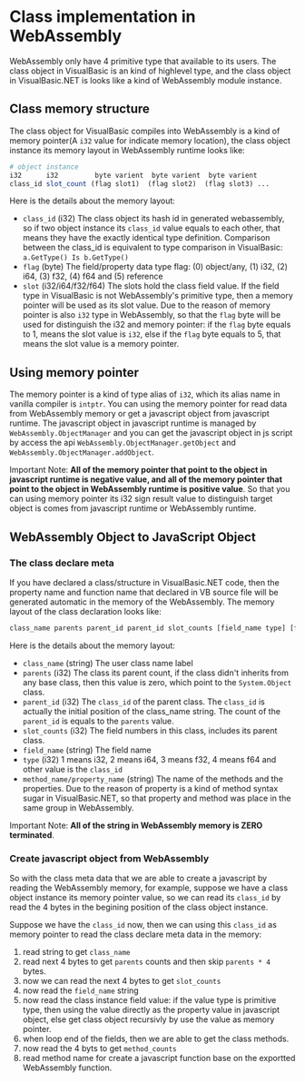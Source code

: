 # Class implementation in WebAssembly

<!-- 2019-05-01 -->

WebAssembly only have 4 primitive type that available to its users. The class object in VisualBasic is an kind of highlevel type, and the class object in VisualBasic.NET is looks like a kind of WebAssembly module instance.

## Class memory structure

The class object for VisualBasic compiles into WebAssembly is a kind of memory pointer(A ``i32`` value for indicate memory location), the class object instance its memory layout in WebAssembly runtime looks like:

```R
# object instance
i32      i32         byte varient  byte varient  byte varient
class_id slot_count (flag slot1)  (flag slot2)  (flag slot3) ...
```

Here is the details about the memory layout:

+ ``class_id`` (i32) The class object its hash id in generated webassembly, so if two object instance its ``class_id`` value equals to each other, that means they have the exactly identical type definition. Comparison between the class_id is equivalent to type comparison in VisualBasic: ``a.GetType() Is b.GetType()``
+ ``flag`` (byte) The field/property data type flag: (0) object/any, (1) i32, (2) i64, (3) f32, (4) f64 and (5) reference
+ ``slot`` (i32/i64/f32/f64) The slots hold the class field value. If the field type in VisualBasic is not WebAssembly's primitive type, then a memory pointer will be used as its slot value. Due to the reason of memory pointer is also ``i32`` type in WebAssembly, so that the ``flag`` byte will be used for distinguish the i32 and memory pointer: if the ``flag`` byte equals to 1, means the slot value is ``i32``, else if the ``flag`` byte equals to 5, that means the slot value is a memory pointer.

## Using memory pointer

The memory pointer is a kind of type alias of ``i32``, which its alias name in vanilla compiler is ``intptr``. You can using the memory pointer for read data from WebAssembly memory or get a javascript object from javascript runtime. The javascript object in javascript runtime is managed by ``WebAssembly.ObjectManager`` and you can get the javascript object in js script by access the api ``WebAssembly.ObjectManager.getObject`` and ``WebAssembly.ObjectManager.addObject``.

Important Note: **All of the memory pointer that point to the object in javascript runtime is negative value, and all of the memory pointer that point to the object in WebAssembly runtime is positive value**. So that you can using memory pointer its i32 sign result value to distinguish target object is comes from javascript runtime or WebAssembly runtime.

## WebAssembly Object to JavaScript Object

### The class declare meta

If you have declared a class/structure in VisualBasic.NET code, then the property name and function name that declared in VB source file will be generated automatic in the memory of the WebAssembly. The memory layout of the class declaration looks like:

```R
class_name parents parent_id parent_id slot_counts [field_name type] [field_name type] ... method_counts [method_name/property_name type]
```

Here is the details about the memory layout:

+ ``class_name`` (string) The user class name label
+ ``parents`` (i32) The class its parent count, if the class didn't inherits from any base class, then this value is zero, which point to the ``System.Object`` class.
+ ``parent_id`` (i32) The ``class_id`` of the parent class. The ``class_id`` is actually the initial position of the class_name string. The count of the ``parent_id`` is equals to the ``parents`` value.
+ ``slot_counts`` (i32) The field numbers in this class, includes its parent class.
+ ``field_name`` (string) The field name
+ ``type`` (i32) 1 means i32, 2 means i64, 3 means f32, 4 means f64 and other value is the ``class_id``
+ ``method_name/property_name`` (string) The name of the methods and the properties. Due to the reason of property is a kind of method syntax sugar in VisualBasic.NET, so that property and method was place in the same group in WebAssembly.

Important Note: **All of the string in WebAssembly memory is ZERO terminated**.

### Create javascript object from WebAssembly

So with the class meta data that we are able to create a javascript by reading the WebAssembly memory, for example, suppose we have a class object instance its memory pointer value, so we can read its ``class_id`` by read the 4 bytes in the begining position of the class object instance.

Suppose we have the ``class_id`` now, then we can using this ``class_id`` as memory pointer to read the class declare meta data in the memory:

1. read string to get ``class_name``
2. read next 4 bytes to get ``parents`` counts and then skip ``parents * 4`` bytes.
3. now we can read the next 4 bytes to get ``slot_counts``
4. now read the ``field_name`` string
5. now read the class instance field value: if the value type is primitive type, then using the value directly as the property value in javascript object, else get class object recursivly by use the value as memory pointer.
6. when loop end of the fields, then we are able to get the class methods.
7. now read the 4 byts to get ``method_counts``
8. read method name for create a javascript function base on the exportted WebAssembly function.